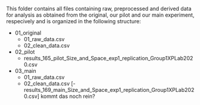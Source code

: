This folder contains all files containing raw, preprocessed and derived data for analysis as obtained from the original, our pilot and our main experiment, respecively and is organized in the following structure:
- 01_original
    - 01_raw_data.csv
    - 02_clean_data.csv
- 02_pilot
    - results_165_pilot_Size_and_Space_exp1_replication_Group1XPLab2020.csv
- 03_main
    - 01_raw_data.csv
    - 02_clean_data.csv
    [- results_169_main_Size_and_Space_exp1_replication_Group1XPLab2020.csv] kommt das noch rein?
